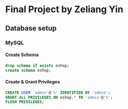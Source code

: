 # Final Project by Zeliang Yin
## Database setup
### MySQL
#### Create Schema
```sql
drop schema if exists eshop;
create schema eshop;
```
#### Create & Grant Privileges
```sql
CREATE USER 'admin'@'%' IDENTIFIED BY 'admin';
GRANT ALL PRIVILEGES ON eshop.* TO 'admin'@'%';
FLUSH PRIVILEGES;
```